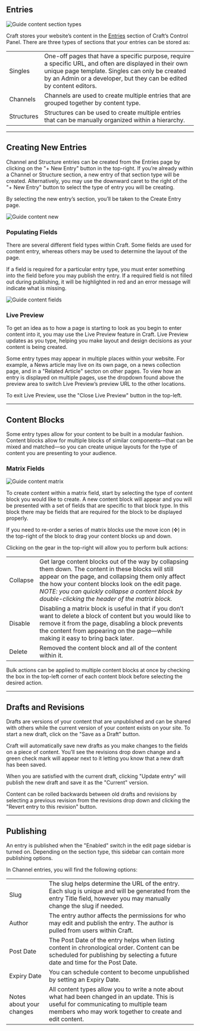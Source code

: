 ## Entries

<img src='[GUIDE_VOLUME_PATH]/content-section-types.png' alt='Guide content section types'>

Craft stores your website&rsquo;s content in the <a href="/admin/entries">Entries</a> section of Craft’s Control Panel. There are three types of sections that your entries can be stored as:

|  |  |
| --- | --- |
| Singles | One-off pages that have a specific purpose, require a specific URL, and often are displayed in their own unique page template. Singles can only be created by an Admin or a developer, but they can be edited by content editors. |
| Channels | Channels are used to create multiple entries that are grouped together by content type. |
| Structures | Structures can be used to create multiple entries that can be manually organized within a hierarchy. |

---

## Creating New Entries

<grid grid-type="text-sidebar">
  <div>
    <p>Channel and Structure entries can be created from the Entries page by clicking on the "+&nbsp;New Entry" button in the top-right. If you&rsquo;re already within a Channel or Structure section, a new entry of that section type will be created. Alternatively, you may use the downward caret to the right of the "+&nbsp;New Entry" button to select the type of entry you will be creating.</p>
    <p>By selecting the new entry&rsquo;s section, you&rsquo;ll be taken to the Create Entry page.</p>
  </div>
  <div>
    <img data-lazy-load data-src='[GUIDE_VOLUME_PATH]/content-new.png' alt='Guide content new'>
  </div>
</grid>


### Populating Fields

<grid grid-type="2-column">
  <div>
    <p>There are several different field types within Craft. Some fields are used for content entry, whereas others may be used to determine the layout of the page.</p>
    <p>If a field is required for a particular entry type, you must enter something into the field before you may publish the entry. If a required field is not filled out during publishing, it will be highlighted in red and an error message will indicate what is missing.</p>
  </div>
  <div>
    <img data-lazy-load data-src='[GUIDE_VOLUME_PATH]/content-fields.png' alt='Guide content fields'>
  </div>
</grid>


### Live Preview

To get an idea as to how a page is starting to look as you begin to enter content into it, you may use the Live Preview feature in Craft. Live Preview updates as you type, helping you make layout and design decisions as your content is being created.

Some entry types may appear in multiple places within your website. For example, a News article may live on its own page, on a news collection page, and in a "Related Article" secton on other pages. To view how an entry is displayed on multiple pages, use the dropdown found above the preview area to switch Live Preview’s preview URL to the other locations.

To exit Live Preview, use the "Close Live Preview" button in the top-left.

---

## Content Blocks

Some entry types allow for your content to be built in a modular fashion. Content blocks allow for multiple blocks of similar components&mdash;that can be mixed and matched&mdash;so you can create unique layouts for the type of content you are presenting to your audience.


### Matrix Fields

<grid grid-type="text-sidebar">
  <div>
    <img data-lazy-load data-src='[GUIDE_VOLUME_PATH]/content-matrix.png' alt='Guide content matrix'>
  </div>
  <div>
    <p>To create content within a matrix field, start by selecting the type of content block you would like to create. A new content block will appear and you will be presented with a set of fields that are specific to that block type. In this block there may be fields that are required for the block to be displayed properly.</p>
    <p>If you need to re-order a series of matrix blocks use the move icon (✜) in the top-right of the block to drag your content blocks up and down.</p>
  </div>
</grid>


Clicking on the gear in the top-right will allow you to perform bulk actions:

|  |  |
| --- | --- |
| Collapse | Get large content blocks out of the way by collapsing them down. The content in these blocks will still appear on the page, and collapsing them only affect the how your content blocks look on the edit page. _NOTE: you can quickly collapse a content block by double-clicking the header of the matrix block._ |
| Disable | Disabling a matrix block is useful in that if you don&rsquo;t want to delete a block of content but you would like to remove it from the page, disabling a block prevents the content from appearing on the page&mdash;while making it easy to bring back later. |
| Delete | Removed the content block and all of the content within it. |

Bulk actions can be applied to multiple content blocks at once by checking the box in the top-left corner of each content block before selecting the desired action.

---

## Drafts and Revisions

Drafts are versions of your content that are unpublished and can be shared with others while the current version of your content exists on your site. To start a new draft, click on the "Save as a Draft" button.

Craft will automatically save new drafts as you make changes to the fields on a piece of content. You’ll see the revisions drop down change and a green check mark will appear next to it letting you know that a new draft has been saved.

When you are satisfied with the current draft, clicking "Update entry" will publish the new draft and save it as the "Current" version.

Content can be rolled backwards between old drafts and revisions by selecting a previous revision from the revisions drop down and clicking the "Revert entry to this revision" button.

---

## Publishing

An entry is published when the "Enabled" switch in the edit page sidebar is turned on. Depending on the section type, this sidebar can contain more publishing options.

In Channel entries, you will find the following options:

|  |  |
| --- | --- |
| Slug | The slug helps determine the URL of the entry. Each slug is unique and will be generated from the entry Title field, however you may manually change the slug if needed. |
| Author | The entry author affects the permissions for who may edit and publish the entry. The author is pulled from users within Craft. |
| Post Date | The Post Date of the entry helps when listing content in chronological order. Content can be scheduled for publishing by selecting a future date and time for the Post Date. |
| Expiry Date | You can schedule content to become unpublished by setting an Expiry Date. |
| Notes about your changes | All content types allow you to write a note about what had been changed in an update. This is useful for communicating to multiple team members who may work together to create and edit content. |
